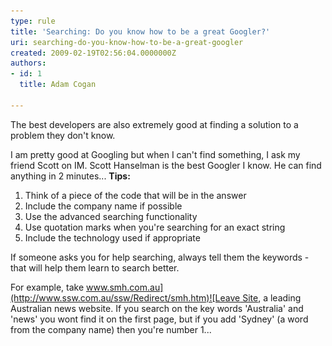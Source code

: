 ```yaml
---
type: rule
title: 'Searching: Do you know how to be a great Googler?'
uri: searching-do-you-know-how-to-be-a-great-googler
created: 2009-02-19T02:56:04.0000000Z
authors:
- id: 1
  title: Adam Cogan

---
```


The best developers are also extremely good at finding a solution to a problem they don't know. <br>
 
I am pretty good at Googling but when I can't find something, I ask my friend Scott on IM. Scott Hanselman is the best Googler I know. He can find anything in 2 minutes...
**Tips:**
1. Think of a piece of the code that will be in the answer
2. Include the company name if possible
3. Use the advanced searching functionality
4. Use quotation marks when you're searching for an exact string
5. Include the technology used if appropriate


If someone asks you for help searching, always tell them the keywords - that will help them learn to search better.

For example, take [www.smh.com.au](http://www.ssw.com.au/ssw/Redirect/smh.htm)![Leave Site](../../assets/LeaveSite.gif), a leading Australian news website. If you search on the key words 'Australia' and 'news' you wont find it on the first page, but if you add 'Sydney' (a word from the company name) then you're number 1...
